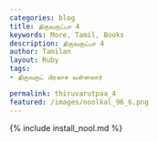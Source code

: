 ```yaml
---  
categories: blog  
title: திருவருட்பா 4
keywords: More, Tamil, Books  
description: திருவருட்பா 4
author: Tamilan  
layout: Ruby  
tags:     
- திருவருட் பிரகாச வள்ளலார்

permalink: thiruvarutpaa_4  
featured: /images/noolkal_96_6.png  
---  
```

{% include install_nool.md %} 

